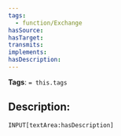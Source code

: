 ```yaml
---
tags:
  - function/Exchange
hasSource:
hasTarget:
transmits:
implements:
hasDescription:
---
```

**Tags**: `= this.tags`
## Description:
`INPUT[textArea:hasDescription]`